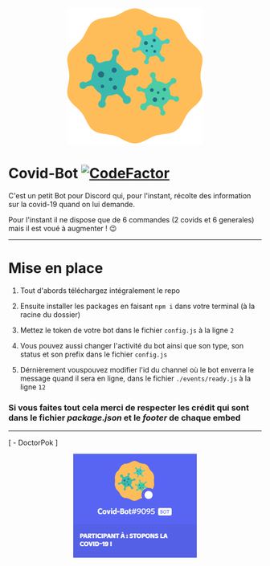 <div align="center">
  <img src="https://github.com/DoctorPok42/Covid-Bot/blob/main/assets/logo.png">
</div>

# Covid-Bot [![CodeFactor](https://www.codefactor.io/repository/github/doctorpok42/covid-bot/badge)](https://www.codefactor.io/repository/github/doctorpok42/covid-bot)

C'est un petit Bot pour Discord qui, pour l'instant, récolte des information sur la covid-19 quand on lui demande.

Pour l'instant il ne dispose que de 6 commandes (2 covids et 6 generales) mais il est voué à augmenter ! :wink:

<hr/>

# Mise en place

  1) Tout d'abords téléchargez intégralement le repo
 
  2) Ensuite installer les packages en faisant `npm i` dans votre terminal (à la racine du dossier)

  3) Mettez le token de votre bot dans le fichier `config.js` à la ligne `2`

  4) Vous pouvez aussi changer l'activité du bot ainsi que son type, son status et son prefix dans le fichier `config.js`

  5) Dérnièrement vouspouvez modifier l'id du channel où le bot enverra le message quand il sera en ligne, dans le fichier `./events/ready.js` à la ligne `12`

### Si vous faites tout cela merci de respecter les crédit qui sont dans le fichier *package.json* et le *footer* de chaque embed

<hr/>

[ - DoctorPok ]

<div align="center">
  <img src="https://github.com/DoctorPok42/Covid-Bot/blob/main/assets/img.PNG">
</div>
